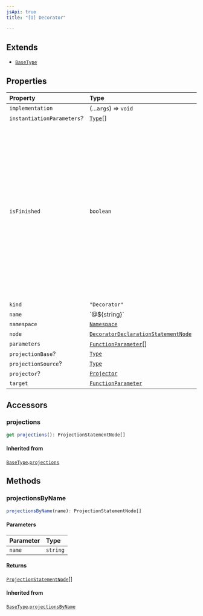 ```yaml
---
jsApi: true
title: "[I] Decorator"

---
```

## Extends

- [`BaseType`](Interface.BaseType.md)

## Properties

| Property | Type | Description |
| :------ | :------ | :------ |
| `implementation` | (...`args`) => `void` | - |
| `instantiationParameters`? | [`Type`](Type.Type.md)[] | - |
| `isFinished` | `boolean` | Reflect if a type has been finished(Decorators have been called).<br />There is multiple reasons a type might not be finished:<br />- a template declaration will not<br />- a template instance that argument that are still template parameters<br />- a template instance that is only partially instantiated(like a templated operation inside a templated interface) |
| `kind` | `"Decorator"` | - |
| `name` | \`@$\{string}\` | - |
| `namespace` | [`Namespace`](Interface.Namespace.md) | - |
| `node` | [`DecoratorDeclarationStatementNode`](Interface.DecoratorDeclarationStatementNode.md) | - |
| `parameters` | [`FunctionParameter`](Interface.FunctionParameter.md)[] | - |
| `projectionBase`? | [`Type`](Type.Type.md) | - |
| `projectionSource`? | [`Type`](Type.Type.md) | - |
| `projector`? | [`Projector`](Interface.Projector.md) | - |
| `target` | [`FunctionParameter`](Interface.FunctionParameter.md) | - |

## Accessors

### projections

```ts
get projections(): ProjectionStatementNode[]
```

#### Inherited from

[`BaseType`](Interface.BaseType.md).[`projections`](Interface.BaseType.md#projections)

## Methods

### projectionsByName

```ts
projectionsByName(name): ProjectionStatementNode[]
```

#### Parameters

| Parameter | Type |
| :------ | :------ |
| `name` | `string` |

#### Returns

[`ProjectionStatementNode`](Interface.ProjectionStatementNode.md)[]

#### Inherited from

[`BaseType`](Interface.BaseType.md).[`projectionsByName`](Interface.BaseType.md#projectionsbyname)
